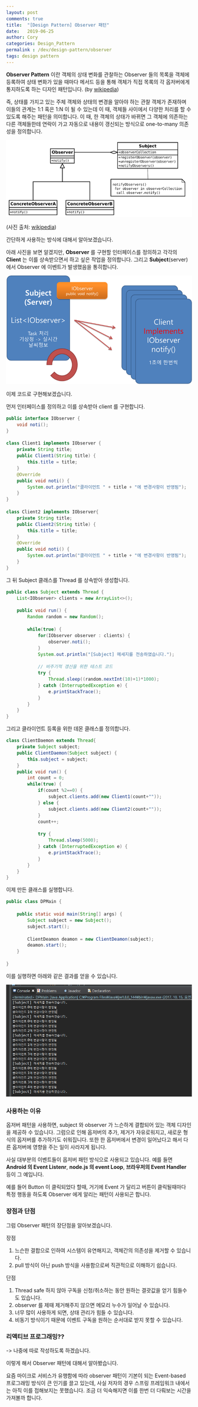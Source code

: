 ```yaml
---
layout: post
comments: true
title:  "[Design Pattern] Observer 패턴"
date:   2019-06-25
author: Cory
categories: Design_Pattern
permalink : /dev/design-pattern/observer
tags: design pattern
---
```


__Observer Pattern__ 이란 객체의 상태 변화를 관찰하는 Observer 들의 목록을 객체에 등록하여 상태 변화가 있을 때마다 메서드 등을 통해 객체가 직접 목록의 각 옵저버에게 통지하도록 하는 디자인 패턴입니다. (by [wikipedia](https://ko.wikipedia.org/wiki/%EC%98%B5%EC%84%9C%EB%B2%84_%ED%8C%A8%ED%84%B4))

즉, 상태를 가지고 있는 주체 객체와 상태의 변경을 알아야 하는 관찰 객체가 존재하며 이들의 관계는 1:1 혹은 1:N 이 될 수 있는데 이 때, 객체들 사이에서 다양한 처리를 할 수 있도록 해주는 패턴을 의미합니다. 이 때, 한 객체의 상태가 바뀌면 그 객체에 의존하는 다른 객체들한테 연락이 가고 자동으로 내용이 갱신되는 방식으로 one-to-many 의존성을 정의합니다.

<img src="/assets/design/observer/observer-01.png" alt="observer-01">

(사진 출처: [wikipedia](https://upload.wikimedia.org/wikipedia/commons/thumb/8/8d/Observer.svg/1920px-Observer.svg.png))

간단하게 사용하는 방식에 대해서 알아보겠습니다.

아래 사진을 보면 알겠지만, __Observer__ 를 구현할 인터페이스를 정의하고 각각의 __Client__ 는 이를 상속받으면서 하고 싶은 작업을 정의합니다. 그리고 __Subject__(server) 에서 Observer 에 이벤트가 발생했음을 통히합니다.

<img src="/assets/design/observer/observer-02.png" alt="observer-02">

이제 코드로 구현해보겠습니다.

먼저 인터페이스를 정의하고 이를 상속받아 client 를 구현합니다.
```java
public interface IObserver {
    void noti();
}

class Client1 implements IObserver {
    private String title;
    public Client1(String title) {
        this.title = title;
    }
    @Override
    public void noti() {
        System.out.println("클라이언트 " + title + "에 변경사항이 반영됨");
    }
}

class Client2 implements IObserver{
    private String title;
    public Client2(String title) {
        this.title = title;
    }
    @Override
    public void noti() {
        System.out.println("클라이언트 " + title + "에 변경사항이 반영됨");
    }
}
```

그 뒤 Subject 클래스를 Thread 를 상속받아 생성합니다.

```java
public class Subject extends Thread {
    List<IObserver> clients = new ArrayList<>();

    public void run() {
        Random random = new Random();

        while(true) {
            for(IObserver observer : clients) {
                observer.noti();
            }
            System.out.println("[Subject] 메세지를 전송하였습니다.");

            // 비주기적 갱신을 위한 테스트 코드
            try {
                Thread.sleep((random.nextInt(10)+1)*1000);
            } catch (InterruptedException e) {
                e.printStackTrace();
            }
        }
    }
}
```

그리고 클라이언트 등록을 위한 데몬 클래스를 정의합니다.

```java
class ClientDaemon extends Thread{
    private Subject subject;
    public ClientDaemon(Subject subject) {
        this.subject = subject;
    }
    public void run() {
        int count = 0;
        while(true) {
            if(count %2==0) {
                subject.clients.add(new Client1(count+""));
            } else {
                subject.clients.add(new Client2(count+""));
            }
            count++;

            try {
                Thread.sleep(5000);
            } catch (InterruptedException e) {
                e.printStackTrace();
            }
        }
    }
}
```

이제 만든 클래스를 실행합니다.

```java
public class DPMain {

	public static void main(String[] args) {
		Subject subject = new Subject();
		subject.start();

		ClientDeamon deamon = new ClientDeamon(subject);
		deamon.start();
	}

}
```

이를 실행하면 아래와 같은 결과를 얻을 수 있습니다.

<img src="/assets/design/observer/observer-03.png" alt="observer-03">

### 사용하는 이유

옵저버 패턴을 사용하면, subject 와 observer 가 느슨하게 결합되어 있는 객체 디자인을 제공하 수 있습니다. 그럼으로 인해 옵저버의 추가, 제거가 자유로워지고, 새로운 형식의 옵저버를 추가하기도 쉬워집니다. 또한 한 옵저버에서 변경이 일어났다고 해서 다른 옵저버에 영향을 주는 일이 사라지게 됩니다.

사실 대부분의 이벤트들이 옵저버 패턴 방식으로 사용되고 있습니다. 예를 들면 __Android 의 Event Listenr__, __node.js 의 event Loop__, __브라우저의 Event Handler__ 등이 그 예입니다. 

예를 들어 Button 이 클릭되었다 할때, 거기에 Event 가 달리고 버튼이 클릭될때마다 특정 행동을 하도록 Observer 에게 알리는 패턴이 사용되곤 합니다.

### 장점과 단점

그럼 Observer 패턴의 장단점을 알아보겠습니다.

장점
1. 느슨한 결합으로 인하여 시스템이 유연해지고, 객체간의 의존성을 제거할 수 있습니다.
2. pull 방식이 아닌 push 방식을 사용함으로써 직관적으로 이해하기 쉽습니다.

단점
1. Thread safe 하지 않아 구독을 신청/취소하는 동안 원하는 결괏값을 얻기 힘들수도 있습니다.
2. observer 를 제때 제거해주지 않으면 메모리 누수가 일어날 수 있습니다.
3. 너무 많이 사용하게 되면, 상태 관리가 힘들 수 있습니다.
4. 비동기 방식이기 때문에 이벤트 구독을 원하는 순서대로 받지 못할 수 있습니다.

### 리액티브 프로그래밍??
-> 나중에 따로 작성하도록 하겠습니다.

이렇게 해서 Observer 패턴에 대해서 알아봤습니다. 

요즘 마이크로 서비스가 유행함에 따라 observer 패턴이 기본이 되는 Event-based 프로그래밍 방식이 큰 인기를 끌고 있는데, 사실 저자의 경우 스프링 프레임워크 내에서는 아직 이를 접해보지는 못했습니다. 조금 더 익숙해지면 이를 한번 더 다뤄보는 시간을 가져볼까 합니다.